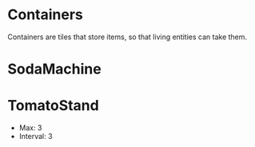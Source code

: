 # Containers
Containers are tiles that store items, so that living entities can take them.

# SodaMachine
# TomatoStand
  - Max: 3
  - Interval: 3
